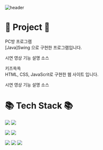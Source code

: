 ![header](https://capsule-render.vercel.app/api?type=wave&color=auto&height=300&section=header&text=capsule%20render&fontSize=90)


# 🔎 Project 🔎

PC방 프로그램<br>
[Java]Swing 으로 구현한 프로그램입니다.

시연 영상
기능 설명 
소스

키즈쏙쏙<br>
HTML, CSS, JavaScrit로 구현한 웹 사이트 입니다.

시연 영상
기능 설명
소스


# 📚 Tech Stack 📚
<img src="https://img.shields.io/badge/JAVA-007396?style=for-the-badge&logo=MySQ&logoColor=white">&nbsp;<img src="https://img.shields.io/badge/Spring-6DB33F?style=flat-square&logo=Spring&logoColor=white"/>

<img src="https://img.shields.io/badge/-C%23-239120?style=flat-square&logo=CSharp&logoColor=white"/>

<img src="https://img.shields.io/badge/MySQL-4479A1?style=flat-square&logo=MySQL&logoColor=white"/>

<img src="https://img.shields.io/badge/HTML5-E34F26?style=flat-square&logo=HTML5&logoColor=white"/>&nbsp;<img src="https://img.shields.io/badge/CSS3-1572B6?style=flat-square&logo=CSS3&logoColor=white"/>&nbsp;<img src="https://img.shields.io/badge/JavaScript-F7DF1E?style=flat-square&logo=JavaScript&logoColor=black"/>
